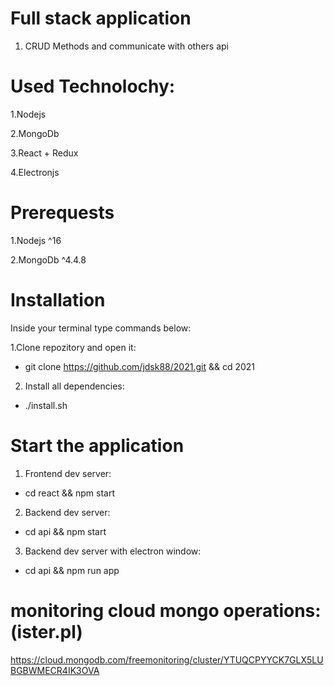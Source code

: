 # Full stack application

1. CRUD Methods and communicate with others api

# Used Technolochy:

1.Nodejs

2.MongoDb

3.React + Redux

4.Electronjs

# Prerequests

1.Nodejs ^16

2.MongoDb ^4.4.8

# Installation

Inside your terminal type commands below:

1.Clone repozitory and open it:

- git clone https://github.com/jdsk88/2021.git && cd 2021

2. Install all dependencies:

- ./install.sh

# Start the application

1. Frontend dev server:

- cd react && npm start

2. Backend dev server:

- cd api && npm start

3. Backend dev server with electron window:

- cd api && npm run app



# monitoring cloud mongo operations:  (ister.pl) 

https://cloud.mongodb.com/freemonitoring/cluster/YTUQCPYYCK7GLX5LUBGBWMECR4IK3OVA
